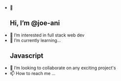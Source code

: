 - 👋 <h2>Hi, I’m @joe-ani</h2>
- 👀 I’m interested in full stack web dev
- 🌱 I’m currently learning... <h2 color = "yellow">Javascript</h2>
- 💞️ I’m looking to collaborate on any exciting project's
- 📫 How to reach me ... 

<!---
joe-ani/joe-ani is a ✨ special ✨ repository because its `README.md` (this file) appears on your GitHub profile.
You can click the Preview link to take a look at your changes.
--->
